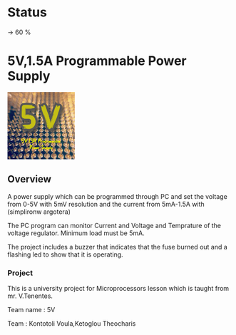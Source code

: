 # Status
 -> 60 %

# 5V,1.5A Programmable Power Supply 

<img src="docs/5v_logo.png" width="30%">


## Overview
A power supply which can be programmed through PC and set the voltage from 0-5V with 5mV resolution and the current from 5mA-1.5A with (simplironw argotera)

The PC program can monitor Current and Voltage and Temprature of the voltage regulator.
Minimum load must be 5mA.

The project includes a buzzer that indicates that the fuse burned out and a flashing led to show that it is operating.

### Project
This is a university project for Microprocessors lesson which is taught from mr. V.Tenentes.

Team name : 5V

Team : Kontotoli Voula,Ketoglou Theocharis 

